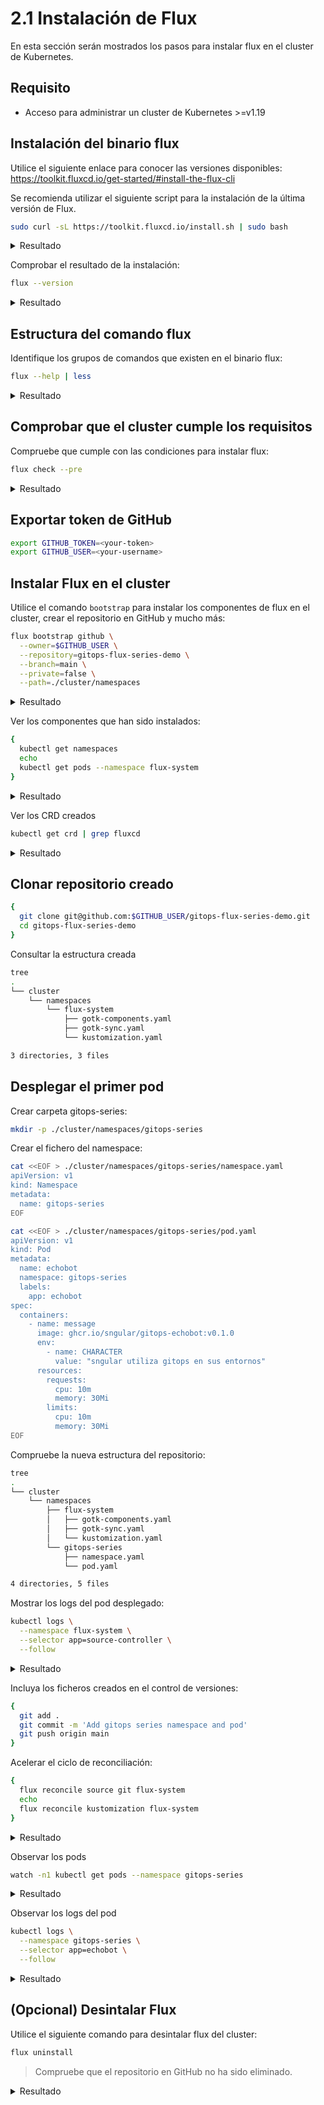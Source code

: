 # 2.1 Instalación de Flux

En esta sección serán mostrados los pasos para instalar flux en el cluster de Kubernetes.

## Requisito

* Acceso para administrar un cluster de Kubernetes >=v1.19

## Instalación del binario flux

Utilice el siguiente enlace para conocer las versiones disponibles: <https://toolkit.fluxcd.io/get-started/#install-the-flux-cli>

Se recomienda utilizar el siguiente script para la instalación de la última versión de Flux.

```bash
sudo curl -sL https://toolkit.fluxcd.io/install.sh | sudo bash
```

<details>
  <summary>Resultado</summary>

  ```bash
  [INFO]  Downloading metadata https://api.github.com/repos/fluxcd/flux2/releases/latest
  [INFO]  Using 0.13.4 as release
  [INFO]  Downloading hash https://github.com/fluxcd/flux2/releases/download/v0.13.4/flux_0.13.4_checksums.txt
  [INFO]  Downloading binary https://github.com/fluxcd/flux2/releases/download/v0.13.4/flux_0.13.4_darwin_amd64.tar.gz
  [INFO]  Verifying binary download
  [INFO]  Installing flux to /usr/local/bin/flux
  ```
</details>

Comprobar el resultado de la instalación:

```bash
flux --version
```

<details>
  <summary>Resultado</summary>

  ```bash
  flux version 0.13.4
  ```
</details>

## Estructura del comando flux

Identifique los grupos de comandos que existen en el binario flux:

```bash
flux --help | less
```

<details>
  <summary>Resultado</summary>

  ```bash
  Command line utility for assembling Kubernetes CD pipelines the GitOps way.

Usage:
  flux [command]

  Examples:
    # Check prerequisites
    flux check --pre

    # Install the latest version of Flux
    flux install --version=master

    # Create a source for a public Git repository
    flux create source git webapp-latest \
      --url=https://github.com/stefanprodan/podinfo \
      --branch=master \
      --interval=3m
  ...
  ...
  ...
  ```
</details>

## Comprobar que el cluster cumple los requisitos

Compruebe que cumple con las condiciones para instalar flux:

```bash
flux check --pre
```

<details>
  <summary>Resultado</summary>

  ```bash
  ► checking prerequisites
  ✔ kubectl 1.21.0 >=1.18.0-0
  ✔ Kubernetes 1.19.8-gke.1600 >=1.16.0-0
  ✔ prerequisites checks passed
  ```
</details>

## Exportar token de GitHub

```bash
export GITHUB_TOKEN=<your-token>
export GITHUB_USER=<your-username>
```

## Instalar Flux en el cluster

Utilice el comando `bootstrap` para instalar los componentes de flux en el cluster, crear el repositorio en GitHub y mucho más:

```bash
flux bootstrap github \
  --owner=$GITHUB_USER \
  --repository=gitops-flux-series-demo \
  --branch=main \
  --private=false \
  --path=./cluster/namespaces
```

<details>
  <summary>Resultado</summary>

  ```bash
  ► connecting to github.com
  ✔ repository "https://github.com/sngular/gitops-flux-series-demo" created
  ► cloning branch "main" from Git repository "https://github.com/sngular/gitops-flux-series-demo.git"
  ✔ cloned repository
  ► generating component manifests
  ✔ generated component manifests
  ✔ committed sync manifests to "main" ("f07664100bb00b85c481d4c703f06879292c5a19")
  ► pushing component manifests to "https://github.com/sngular/gitops-flux-series-demo.git"
  ► installing components in "flux-system" namespace
  ✔ installed components
  ✔ reconciled components
  ► determining if source secret "flux-system/flux-system" exists
  ► generating source secret
  ✔ public key: ssh-rsa AAAAB3NzaC1yc2EAAAADAQABAAABAQDM10X/KGqYSWFrviPF6ZMRBtT+PV8ypKd8wUPoAccZdPnWlh8G+oc2gwH0jKpYiyKRFuE34RRohW1hgLRjrSiRq1Sd/TpLYSnav61b21Eyz7hBnfIdVn5yI7SKUa+5qDrkGZvn+I8Lwwwm3SagloMIS3dzgH8OsWDNaausSBJupYvwCNA4HbNgm1/wsCfS4EiBagxWmqJZYKQ2L91VInSEiMlcTPILufqjsitJmnLjt4aZ4nIxuHGjeg/8lOxO6dhjj03Cko6JKNXqVLz5gwidhthjJ2LTG2dSTIaxLNfwNWsepH8pI28RxwVrwIYQ1umGkKJcv7u8Uz938gdnaCOV
  ✔ configured deploy key "flux-system-main-flux-system-./cluster/namespaces" for "https://github.com/sngular/gitops-flux-series-demo"
  ► applying source secret "flux-system/flux-system"
  ✔ reconciled source secret
  ► generating sync manifests
  ✔ generated sync manifests
  ✔ committed sync manifests to "main" ("a0c0e07c76e3533f25525685ddd128fde3b4b461")
  ► pushing sync manifests to "https://github.com/sngular/gitops-flux-series-demo.git"
  ► applying sync manifests
  ✔ reconciled sync configuration
  ◎ waiting for Kustomization "flux-system/flux-system" to be reconciled
  ✔ Kustomization reconciled successfully
  ► confirming components are healthy
  ✔ helm-controller: deployment ready
  ✔ notification-controller: deployment ready
  ✔ source-controller: deployment ready
  ✔ kustomize-controller: deployment ready
  ✔ all components are healthy
  ```
</details>

Ver los componentes que han sido instalados:

```bash
{
  kubectl get namespaces
  echo
  kubectl get pods --namespace flux-system
}
```

<details>
  <summary>Resultado</summary>

  ```bash
  NAME                STATUS   AGE
  default             Active   10m
  flux-system         Active   2m46s
  gatekeeper-system   Active   9m46s
  kube-node-lease     Active   10m
  kube-public         Active   10m
  kube-system         Active   10m

  NAME                                       READY   STATUS    RESTARTS   AGE
  helm-controller-5df867d77f-z8j7x           1/1     Running   0          2m35s
  kustomize-controller-576bc889b5-kj8ds      1/1     Running   0          2m32s
  notification-controller-67c46b8cdc-cz9xm   1/1     Running   0          2m31s
  source-controller-94888bb6c-t67zt          1/1     Running   0          2m30s
  ```
</details>

Ver los CRD creados

```bash
kubectl get crd | grep fluxcd
```

<details>
  <summary>Resultado</summary>

  ```bash
  alerts.notification.toolkit.fluxcd.io                             2021-05-12T22:54:47Z
  buckets.source.toolkit.fluxcd.io                                  2021-05-12T22:54:47Z
  gitrepositories.source.toolkit.fluxcd.io                          2021-05-12T22:54:47Z
  helmcharts.source.toolkit.fluxcd.io                               2021-05-12T22:54:47Z
  helmreleases.helm.toolkit.fluxcd.io                               2021-05-12T22:54:49Z
  helmrepositories.source.toolkit.fluxcd.io                         2021-05-12T22:54:50Z
  kustomizations.kustomize.toolkit.fluxcd.io                        2021-05-12T22:54:52Z
  providers.notification.toolkit.fluxcd.io                          2021-05-12T22:54:52Z
  receivers.notification.toolkit.fluxcd.io                          2021-05-12T22:54:52Z
  ```
</details>

## Clonar repositorio creado

```bash
{
  git clone git@github.com:$GITHUB_USER/gitops-flux-series-demo.git
  cd gitops-flux-series-demo
}
```

Consultar la estructura creada

```bash
tree
.
└── cluster
    └── namespaces
        └── flux-system
            ├── gotk-components.yaml
            ├── gotk-sync.yaml
            └── kustomization.yaml

3 directories, 3 files
```

## Desplegar el primer pod

Crear carpeta gitops-series:
```bash
mkdir -p ./cluster/namespaces/gitops-series
```

Crear el fichero del namespace:

```bash
cat <<EOF > ./cluster/namespaces/gitops-series/namespace.yaml
apiVersion: v1
kind: Namespace
metadata:
  name: gitops-series
EOF
```

```bash
cat <<EOF > ./cluster/namespaces/gitops-series/pod.yaml
apiVersion: v1
kind: Pod
metadata:
  name: echobot
  namespace: gitops-series
  labels:
    app: echobot
spec:
  containers:
    - name: message
      image: ghcr.io/sngular/gitops-echobot:v0.1.0
      env:
        - name: CHARACTER
          value: "sngular utiliza gitops en sus entornos"
      resources:
        requests:
          cpu: 10m
          memory: 30Mi
        limits:
          cpu: 10m
          memory: 30Mi
EOF
```

Compruebe la nueva estructura del repositorio:

```bash
tree
.
└── cluster
    └── namespaces
        ├── flux-system
        │   ├── gotk-components.yaml
        │   ├── gotk-sync.yaml
        │   └── kustomization.yaml
        └── gitops-series
            ├── namespace.yaml
            └── pod.yaml

4 directories, 5 files
```

Mostrar los logs del pod desplegado:

```bash
kubectl logs \
  --namespace flux-system \
  --selector app=source-controller \
  --follow
```

<details>
  <summary>Resultado</summary>

  ```bash
  {"level":"info","ts":"2021-05-12T22:59:00.109Z","logger":"controller.gitrepository","msg":"Reconciliation finished in 1.166725904s, next run in 1m0s","reconciler group":"source.toolkit.fluxcd.io","reconciler kind":"GitRepository","name":"flux-system","namespace":"flux-system"}
  {"level":"info","ts":"2021-05-12T23:00:01.392Z","logger":"controller.gitrepository","msg":"Reconciliation finished in 1.281116458s, next run in 1m0s","reconciler group":"source.toolkit.fluxcd.io","reconciler kind":"GitRepository","name":"flux-system","namespace":"flux-system"}
  ```
</details>

Incluya los ficheros creados en el control de versiones:

```bash
{
  git add .
  git commit -m 'Add gitops series namespace and pod'
  git push origin main
}
```

Acelerar el ciclo de reconciliación:

```bash
{
  flux reconcile source git flux-system
  echo
  flux reconcile kustomization flux-system
}
```

<details>
  <summary>Resultado</summary>

  ```bash
  ► annotating GitRepository flux-system in flux-system namespace
  ✔ GitRepository annotated
  ◎ waiting for GitRepository reconciliation
  ✔ GitRepository reconciliation completed
  ✔ fetched revision main/33c59431db8b4465cb045743b5725d59150ef9ef
  ► annotating Kustomization flux-system in flux-system namespace
  ✔ Kustomization annotated
  ◎ waiting for Kustomization reconciliation
  ✔ Kustomization reconciliation completed
  ✔ applied revision main/33c59431db8b4465cb045743b5725d59150ef9ef
  ```
</details>

Observar los pods

```bash
watch -n1 kubectl get pods --namespace gitops-series
```

<details>
  <summary>Resultado</summary>

  ```bash
  NAME      READY   STATUS    RESTARTS   AGE
  echobot   1/1     Running   0          5m16s
  ```
</details>

Observar los logs del pod

```bash
kubectl logs \
  --namespace gitops-series \
  --selector app=echobot \
  --follow
```

<details>
  <summary>Resultado</summary>

  ```bash
  hostname: echobot - sngular utiliza gitops en sus entornos
  hostname: echobot - sngular utiliza gitops en sus entornos
  hostname: echobot - sngular utiliza gitops en sus entornos
  hostname: echobot - sngular utiliza gitops en sus entornos
  ```
</details>

## (Opcional) Desintalar Flux

Utilice el siguiente comando para desintalar flux del cluster:

```bash
flux uninstall
```

> Compruebe que el repositorio en GitHub no ha sido eliminado.

<details>
  <summary>Resultado</summary>

  ```bash
  Are you sure you want to delete Flux and its custom resource definitions: y█
  ► deleting components in flux-system namespace
  ✔ Deployment/flux-system/helm-controller deleted
  ✔ Deployment/flux-system/kustomize-controller deleted
  ✔ Deployment/flux-system/notification-controller deleted
  ✔ Deployment/flux-system/source-controller deleted
  ✔ Service/flux-system/notification-controller deleted
  ✔ Service/flux-system/source-controller deleted
  ✔ Service/flux-system/webhook-receiver deleted
  ✔ NetworkPolicy/flux-system/allow-egress deleted
  ✔ NetworkPolicy/flux-system/allow-scraping deleted
  ✔ NetworkPolicy/flux-system/allow-webhooks deleted
  ✔ ServiceAccount/flux-system/helm-controller deleted
  ✔ ServiceAccount/flux-system/kustomize-controller deleted
  ✔ ServiceAccount/flux-system/notification-controller deleted
  ✔ ServiceAccount/flux-system/source-controller deleted
  ✔ ClusterRole/crd-controller-flux-system deleted
  ✔ ClusterRoleBinding/cluster-reconciler-flux-system deleted
  ✔ ClusterRoleBinding/crd-controller-flux-system deleted
  ► deleting toolkit.fluxcd.io finalizers in all namespaces
  ✔ GitRepository/flux-system/flux-system finalizers deleted
  ✔ Kustomization/flux-system/flux-system finalizers deleted
  ► deleting toolkit.fluxcd.io custom resource definitions
  ✔ CustomResourceDefinition/alerts.notification.toolkit.fluxcd.io deleted
  ✔ CustomResourceDefinition/buckets.source.toolkit.fluxcd.io deleted
  ✔ CustomResourceDefinition/gitrepositories.source.toolkit.fluxcd.io deleted
  ✔ CustomResourceDefinition/helmcharts.source.toolkit.fluxcd.io deleted
  ✔ CustomResourceDefinition/helmreleases.helm.toolkit.fluxcd.io deleted
  ✔ CustomResourceDefinition/helmrepositories.source.toolkit.fluxcd.io deleted
  ✔ CustomResourceDefinition/kustomizations.kustomize.toolkit.fluxcd.io deleted
  ✔ CustomResourceDefinition/providers.notification.toolkit.fluxcd.io deleted
  ✔ CustomResourceDefinition/receivers.notification.toolkit.fluxcd.io deleted
  ✔ Namespace/flux-system deleted
  ✔ uninstall finished
  ```
</details>